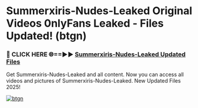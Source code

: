 # Summerxiris-Nudes-Leaked Original Videos 0nlyFans Leaked - Files Updated! (btgn)

<h3>🔴 CLICK HERE 🌐==►► <a href="https://tinyurl.com/4mcuefdz" rel="nofollow">Summerxiris-Nudes-Leaked Updated Files</a></h3>

Get Summerxiris-Nudes-Leaked and all content. Now you can access all videos and pictures of Summerxiris-Nudes-Leaked. New Updated Files 2025!

[![btgn](https://i.imgur.com/StAQSOY.gif)](https://tinyurl.com/4mcuefdz)
